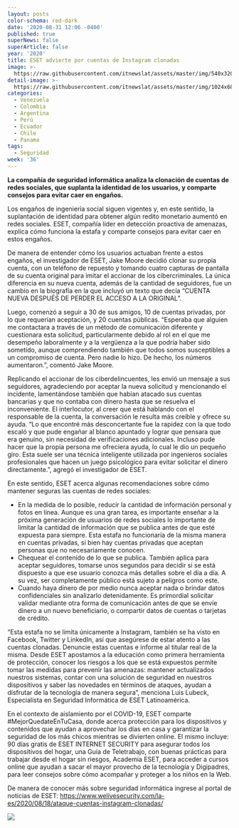 ```yaml
---
layout: posts
color-schema: red-dark
date: '2020-08-31 12:06 -0400'
published: true
superNews: false
superArticle: false
year: '2020'
title: ESET advierte por cuentas de Instagram clonadas
image: >-
  https://raw.githubusercontent.com/itnewslat/assets/master/img/540x320/Cuenta-Instagram-p.jpg
detail-image: >-
  https://raw.githubusercontent.com/itnewslat/assets/master/img/1024x680/Cuenta-Instagram-g.jpg
categories:
  - Venezuela
  - Colombia
  - Argentina
  - Perú
  - Ecuador
  - Chile
  - Panama
tags:
  - Seguridad
week: '36'
---
```

**La compañía de seguridad informática analiza la clonación de cuentas de redes sociales, que suplanta la identidad de los usuarios, y comparte consejos para evitar caer en engaños.**

Los engaños de ingeniería social siguen vigentes y, en este sentido, la suplantación de identidad para obtener algún redito monetario aumentó en redes sociales. ESET, compañía líder en detección proactiva de amenazas, explica cómo funciona la estafa y comparte consejos para evitar caer en estos engaños.

De manera de entender cómo los usuarios actuaban frente a estos engaños, el investigador de ESET, Jake Moore decidió clonar su propia cuenta, con un teléfono de repuesto y tomando cuatro capturas de pantalla de su cuenta original para imitar el accionar de los cibercriminales. La única diferencia en su nueva cuenta, además de la cantidad de seguidores, fue un cambio en la biografía en la que incluyó un texto que decía “CUENTA NUEVA DESPUÉS DE PERDER EL ACCESO A LA ORIGINAL”.

Luego, comenzó a seguir a 30 de sus amigos, 10 de cuentas privadas, por lo que requerían aceptación, y 20 cuentas públicas. “Esperaba que alguien me contactara a través de un método de comunicación diferente y cuestionara esta solicitud, particularmente debido al rol en el que me desempeño laboralmente y a la vergüenza a la que podría haber sido sometido, aunque comprendiendo también que todos somos susceptibles a un compromiso de cuenta. Pero nadie lo hizo. De hecho, los números aumentaron.”, comentó Jake Moore.

Replicando el accionar de los ciberdelincuentes, les envió un mensaje a sus seguidores, agradeciendo por aceptar la nueva solicitud y mencionando el incidente, lamentándose también que habían atacado sus cuentas bancarias y que no contaba con dinero hasta que se resuelva el inconveniente. El interlocutor, al creer que está hablando con el responsable de la cuenta, la conversación le resulta más creíble y ofrece su ayuda. “Lo que encontré más desconcertante fue la rapidez con la que todo escaló y que pude engañar al blanco apuntado y lograr que pensara que era genuino, sin necesidad de verificaciones adicionales. Incluso pude hacer que la propia persona me ofreciera ayuda, lo cual le dio un pequeño giro. Esta suele ser una técnica inteligente utilizada por ingenieros sociales profesionales que hacen un juego psicológico para evitar solicitar el dinero directamente.”, agregó el investigador de ESET.

En este sentido, ESET acerca algunas recomendaciones sobre cómo mantener seguras las cuentas de redes sociales:

-	En la medida de lo posible, reducir la cantidad de información personal y fotos en línea. Aunque es una gran tarea, es importante enseñar a la próxima generación de usuarios de redes sociales lo importante de limitar la cantidad de información que se publica antes de que esté expuesta para siempre. Esta estafa no funcionaría de la misma manera en cuentas privadas, si bien hay cuentas privadas que aceptan personas que no necesariamente conocen. 
-	Chequear el contenido de lo que se publica. También aplica para aceptar seguidores, tomarse unos segundos para decidir si se está dispuesto a que ese usuario conozca más detalles sobre el día a día. A su vez, ser completamente público está sujeto a peligros como este.
-	Cuando haya dinero de por medio nunca aceptar nada o brindar datos confidenciales sin analizarlo detenidamente. Es primordial solicitar validar mediante otra forma de comunicación antes de que se envíe dinero a un nuevo beneficiario, o compartir datos de cuentas o tarjetas de crédito. 

“Esta estafa no se limita únicamente a Instagram, también se ha visto en Facebook, Twitter y LinkedIn, así que asegúrese de estar atento a las cuentas clonadas. Denuncie estas cuentas e informe al titular real de la misma. Desde ESET apostamos a la educación como primera herramienta de protección, conocer los riesgos a los que se está expuestos permite tomar las medidas para prevenir las amenazas: mantener actualizados nuestros sistemas, contar con una solución de seguridad en nuestros dispositivos y saber las novedades en términos de ataques, ayudan a disfrutar de la tecnología de manera segura”, menciona Luis Lubeck, Especialista en Seguridad Informática de ESET Latinoamérica.

En el contexto de aislamiento por el COVID-19, ESET comparte #MejorQuedateEnTuCasa, donde acerca protección para los dispositivos y contenidos que ayudan a aprovechar los días en casa y garantizar la seguridad de los más chicos mientras se divierten online. El mismo incluye: 90 días gratis de ESET INTERNET SECURITY para asegurar todos los dispositivos del hogar, una Guía de Teletrabajo, con buenas prácticas para trabajar desde el hogar sin riesgos, Academia ESET, para acceder a cursos online que ayudan a sacar el mayor provecho de la tecnología y Digipadres, para leer consejos sobre cómo acompañar y proteger a los niños en la Web.

De manera de conocer más sobre seguridad informática ingrese al portal de noticias de ESET: https://www.welivesecurity.com/la-es/2020/08/18/ataque-cuentas-instagram-clonadas/

<img src="https://tracker.metricool.com/c3po.jpg?hash=56f88a41e39ab42c063cc51676587a04"/>